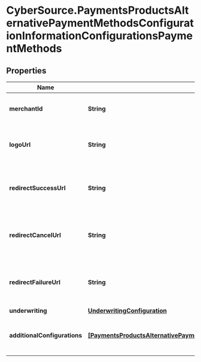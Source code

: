 # CyberSource.PaymentsProductsAlternativePaymentMethodsConfigurationInformationConfigurationsPaymentMethods

## Properties
Name | Type | Description | Notes
------------ | ------------- | ------------- | -------------
**merchantId** | **String** | Merchant ID for the payment method. This is a unique identifier for the merchant. example. mid12345678  | [optional] 
**logoUrl** | **String** | URL of the logo for the payment method. This is used for branding purposes. example: http://www.test.com  | [optional] 
**redirectSuccessUrl** | **String** | URL to redirect to after a successful transaction. This is where the user will be sent after completing the payment. example: http://www.test.com/success  | [optional] 
**redirectCancelUrl** | **String** | URL to redirect to if the user cancels the transaction. This is where the user will be sent if they choose to cancel the payment. example: http://www.test.com/cancel  | [optional] 
**redirectFailureUrl** | **String** | URL to redirect to if the transaction fails. This is where the user will be sent if there is an error during the payment process. example: http://www.test.com/failure  | [optional] 
**underwriting** | [**UnderwritingConfiguration**](UnderwritingConfiguration.md) |  | [optional] 
**additionalConfigurations** | [**[PaymentsProductsAlternativePaymentMethodsConfigurationInformationConfigurationsAdditionalConfigurations]**](PaymentsProductsAlternativePaymentMethodsConfigurationInformationConfigurationsAdditionalConfigurations.md) | Additional configurations for the payment method. This can include various settings specific to the payment method.  | [optional] 


